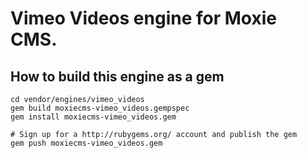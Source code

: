 # Vimeo Videos engine for Moxie CMS.

## How to build this engine as a gem

    cd vendor/engines/vimeo_videos
    gem build moxiecms-vimeo_videos.gempspec
    gem install moxiecms-vimeo_videos.gem
    
    # Sign up for a http://rubygems.org/ account and publish the gem
    gem push moxiecms-vimeo_videos.gem